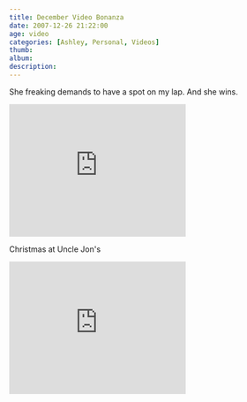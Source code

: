 ```yaml
---
title: December Video Bonanza
date: 2007-12-26 21:22:00
age: video
categories: [Ashley, Personal, Videos]
thumb: 
album: 
description: 
---
```

She freaking demands to have a spot on my lap. And she wins.

<iframe height="240" src="https://skydrive.live.com/embed?cid=F443C8FEC5D6FFCE&amp;resid=F443C8FEC5D6FFCE%21225&amp;authkey=AKlC7zdavRM0DP4" frameborder="0" width="320" scrolling="no"></iframe>

Christmas at Uncle Jon's

<iframe height="240" src="https://skydrive.live.com/embed?cid=F443C8FEC5D6FFCE&amp;resid=F443C8FEC5D6FFCE%21225&amp;authkey=AKlC7zdavRM0DP4" frameborder="0" width="320" scrolling="no"></iframe>